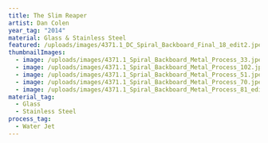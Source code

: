 ```yaml
---
title: The Slim Reaper
artist: Dan Colen
year_tag: "2014"
material: Glass & Stainless Steel
featured: /uploads/images/4371.1_DC_Spiral_Backboard_Final_18_edit2.jpeg
thumbnailImages:
  - image: /uploads/images/4371.1_Spiral_Backboard_Metal_Process_33.jpeg
  - image: /uploads/images/4371.1_Spiral_Backboard_Metal_Process_102.jpeg
  - image: /uploads/images/4371.1_Sprial_Backboard_Metal_Process_51.jpeg
  - image: /uploads/images/4371.1_Spiral_Backboard_Metal_Process_70.jpeg
  - image: /uploads/images/4371.1_Spiral_Backboard_Metal_Process_81_edit.jpeg
material_tag:
  - Glass
  - Stainless Steel
process_tag:
  - Water Jet
---
```

